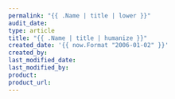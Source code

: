 ```yaml
---
permalink: "{{ .Name | title | lower }}"
audit_date:
type: article
title: "{{ .Name | title | humanize }}"
created_date: '{{ now.Format "2006-01-02" }}'
created_by:
last_modified_date:
last_modified_by:
product:
product_url:
---
```

